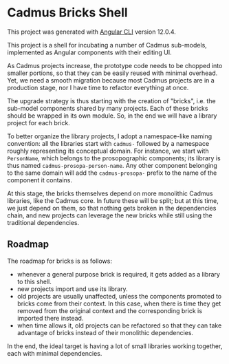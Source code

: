 # Cadmus Bricks Shell

This project was generated with [Angular CLI](https://github.com/angular/angular-cli) version 12.0.4.

This project is a shell for incubating a number of Cadmus sub-models, implemented as Angular components with their editing UI.

As Cadmus projects increase, the prototype code needs to be chopped into smaller portions, so that they can be easily reused with minimal overhead. Yet, we need a smooth migration because most Cadmus projects are in a production stage, nor I have time to refactor everything at once.

The upgrade strategy is thus starting with the creation of "bricks", i.e. the sub-model components shared by many projects. Each of these bricks should be wrapped in its own module. So, in the end we will have a library project for each brick.

To better organize the library projects, I adopt a namespace-like naming convention: all the libraries start with `cadmus-` followed by a namespace roughly representing its conceptual domain. For instance, we start with `PersonName`, which belongs to the prosopographic components; its library is thus named `cadmus-prosopa-person-name`. Any other component belonging to the same domain will add the `cadmus-prosopa-` prefix to the name of the component it contains.

At this stage, the bricks themselves depend on more monolithic Cadmus libraries, like the Cadmus core. In future these will be split; but at this time, we just depend on them, so that nothing gets broken in the dependencies chain, and new projects can leverage the new bricks while still using the traditional dependencies.

## Roadmap

The roadmap for bricks is as follows:

- whenever a general purpose brick is required, it gets added as a library to this shell.
- new projects import and use its library.
- old projects are usually unaffected, unless the components promoted to bricks come from their context. In this case, when there is time they get removed from the original context and the corresponding brick is imported there instead.
- when time allows it, old projects can be refactored so that they can take advantage of bricks instead of their monolithic dependencies.

In the end, the ideal target is having a lot of small libraries working together, each with minimal dependencies.
